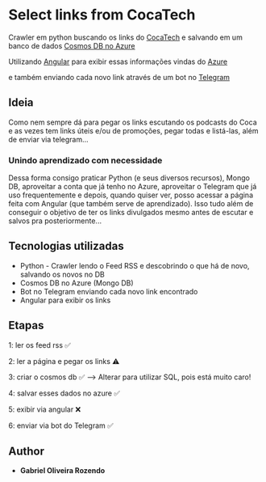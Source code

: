 # Select links from CocaTech

Crawler em python buscando os links do [CocaTech](https://cocatech.com.br/) e salvando em um banco de dados [Cosmos DB no Azure](https://azure.microsoft.com/services/cosmos-db/)

Utilizando [Angular](https://angular.io/) para exibir essas informações vindas do [Azure](https://azure.microsoft.com)

e também enviando cada novo link através de um bot no [Telegram](https://telegram.me/)


## Ideia

Como nem sempre dá para pegar os links escutando os podcasts do Coca e as vezes tem links úteis e/ou de promoções, pegar todas e listá-las, além de enviar via telegram...

### Unindo aprendizado com necessidade
Dessa forma consigo praticar Python (e seus diversos recursos), Mongo DB, aproveitar a conta que já tenho no Azure, aproveitar o Telegram que já uso frequentemente e depois, quando quiser ver, posso acessar a página feita com Angular (que também serve de aprendizado).
Isso tudo além de conseguir o objetivo de ter os links divulgados mesmo antes de escutar e salvos pra posteriormente...


## Tecnologias utilizadas

* Python - Crawler lendo o Feed RSS e descobrindo o que há de novo, salvando os novos no DB
* Cosmos DB no Azure (Mongo DB)
* Bot no Telegram enviando cada novo link encontrado
* Angular para exibir os links


## Etapas

1: ler os feed rss ✅

2: ler a página e pegar os links ⚠️

3: criar o cosmos db ✅ --> Alterar para utilizar SQL, pois está muito caro!

4: salvar esses dados no azure ✅

5: exibir via angular ❌

6: enviar via bot do Telegram ✅

## Author

* **Gabriel Oliveira Rozendo**